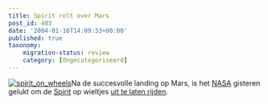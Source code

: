 ```yaml
---
title: Spirit rolt over Mars
post_id: 403
date: '2004-01-16T14:09:33+00:00'
published: true
taxonomy:
    migration-status: review
    category: [Ongecategoriseerd]
---
```

[![spirit_on_wheels](/wp-content/uploads/2009/08/spirit_on_wheels.jpg "spirit_on_wheels")](http://marsrovers.jpl.nasa.gov/gallery/press/spirit/20040115a/2R127428271EFF0300P1004L0M1_str1.jpg)Na de succesvolle landing op Mars, is het [NASA](http://www.nasa.gov/) gisteren gelukt om de [Spirit](http://marsrovers.jpl.nasa.gov/) op wieltjes [uit te laten rijden](http://www.jpl.nasa.gov/releases/2004/20.cfm).